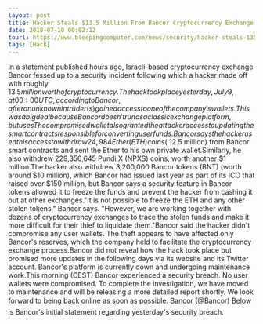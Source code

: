 ```yaml
---
layout: post
title: Hacker Steals $13.5 Million From Bancor Cryptocurrency Exchange
date: 2018-07-10 00:02:12
tourl: https://www.bleepingcomputer.com/news/security/hacker-steals-135-million-from-bancor-cryptocurrency-exchange/
tags: [Hack]
---
```

In a statement published hours ago, Israeli-based cryptocurrency exchange Bancor fessed up to a security incident following which a hacker made off with roughly $13.5 million worth of cryptocurrency.The hack took place yesterday, July 9, at 00:00 UTC, according to Bancor, after an unknown intruder(s) gained access to one of the company's wallets.This was a big deal because Bancor doesn't run as a classic exchange platform, but uses The compromised wallet also granted the attacker access to updating the smart contracts responsible for converting user funds.Bancor says the hacker used this access to withdraw 24,984 Ether (ETH) coins (~$12.5 million) from Bancor smart contracts and sent the Ether to his own private wallet.Similarly, he also withdrew 229,356,645 Pundi X (NPXS) coins, worth another $1 million.The hacker also withdrew 3,200,000 Bancor tokens (BNT) (worth around $10 million), which Bancor had issued last year as part of its ICO that raised over $150 million, but Bancor says a security feature in Bancor tokens allowed it to freeze the funds and prevent the hacker from cashing it out at other exchanges."It is not possible to freeze the ETH and any other stolen tokens," Bancor says. "However, we are working together with dozens of cryptocurrency exchanges to trace the stolen funds and make it more difficult for their thief to liquidate them."Bancor said the hacker didn't compromise any user wallets. The theft appears to have affected only Bancor's reserves, which the company held to facilitate the cryptocurrency exchange process.Bancor did not reveal how the hack took place but promised more updates in the following days via its website and its Twitter account. Bancor's platform is currently down and undergoing maintenance work.This morning (CEST) Bancor experienced a security breach. No user wallets were compromised. To complete the investigation, we have moved to maintenance and will be releasing a more detailed report shortly. We look forward to being back online as soon as possible. Bancor (@Bancor) Below is Bancor's initial statement regarding yesterday's security breach.